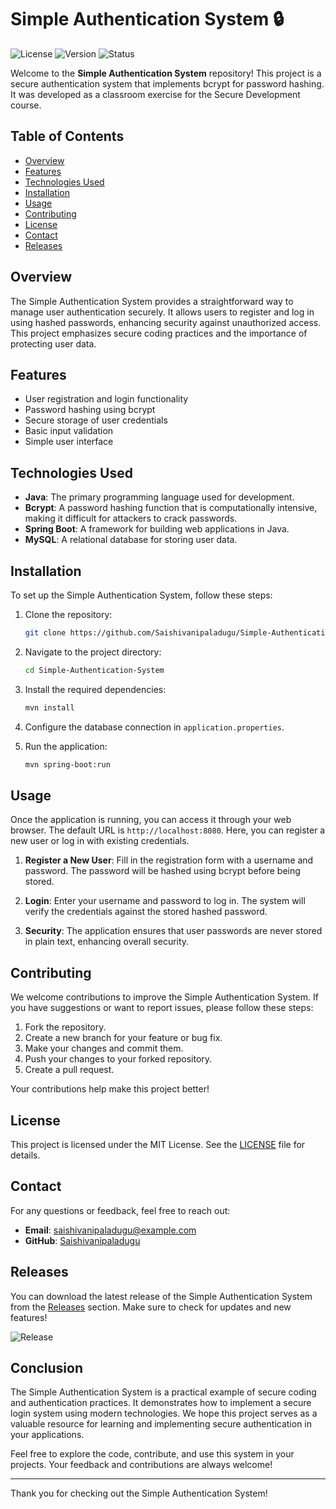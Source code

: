 # Simple Authentication System 🔒

![License](https://img.shields.io/badge/license-MIT-blue.svg)
![Version](https://img.shields.io/badge/version-1.0.0-green.svg)
![Status](https://img.shields.io/badge/status-active-brightgreen.svg)

Welcome to the **Simple Authentication System** repository! This project is a secure authentication system that implements bcrypt for password hashing. It was developed as a classroom exercise for the Secure Development course. 

## Table of Contents

- [Overview](#overview)
- [Features](#features)
- [Technologies Used](#technologies-used)
- [Installation](#installation)
- [Usage](#usage)
- [Contributing](#contributing)
- [License](#license)
- [Contact](#contact)
- [Releases](#releases)

## Overview

The Simple Authentication System provides a straightforward way to manage user authentication securely. It allows users to register and log in using hashed passwords, enhancing security against unauthorized access. This project emphasizes secure coding practices and the importance of protecting user data.

## Features

- User registration and login functionality
- Password hashing using bcrypt
- Secure storage of user credentials
- Basic input validation
- Simple user interface

## Technologies Used

- **Java**: The primary programming language used for development.
- **Bcrypt**: A password hashing function that is computationally intensive, making it difficult for attackers to crack passwords.
- **Spring Boot**: A framework for building web applications in Java.
- **MySQL**: A relational database for storing user data.

## Installation

To set up the Simple Authentication System, follow these steps:

1. Clone the repository:
   ```bash
   git clone https://github.com/Saishivanipaladugu/Simple-Authentication-System.git
   ```

2. Navigate to the project directory:
   ```bash
   cd Simple-Authentication-System
   ```

3. Install the required dependencies:
   ```bash
   mvn install
   ```

4. Configure the database connection in `application.properties`.

5. Run the application:
   ```bash
   mvn spring-boot:run
   ```

## Usage

Once the application is running, you can access it through your web browser. The default URL is `http://localhost:8080`. Here, you can register a new user or log in with existing credentials.

1. **Register a New User**: Fill in the registration form with a username and password. The password will be hashed using bcrypt before being stored.

2. **Login**: Enter your username and password to log in. The system will verify the credentials against the stored hashed password.

3. **Security**: The application ensures that user passwords are never stored in plain text, enhancing overall security.

## Contributing

We welcome contributions to improve the Simple Authentication System. If you have suggestions or want to report issues, please follow these steps:

1. Fork the repository.
2. Create a new branch for your feature or bug fix.
3. Make your changes and commit them.
4. Push your changes to your forked repository.
5. Create a pull request.

Your contributions help make this project better!

## License

This project is licensed under the MIT License. See the [LICENSE](LICENSE) file for details.

## Contact

For any questions or feedback, feel free to reach out:

- **Email**: saishivanipaladugu@example.com
- **GitHub**: [Saishivanipaladugu](https://github.com/Saishivanipaladugu)

## Releases

You can download the latest release of the Simple Authentication System from the [Releases](https://github.com/Saishivanipaladugu/Simple-Authentication-System/releases) section. Make sure to check for updates and new features!

![Release](https://img.shields.io/badge/releases-latest-orange.svg)

## Conclusion

The Simple Authentication System is a practical example of secure coding and authentication practices. It demonstrates how to implement a secure login system using modern technologies. We hope this project serves as a valuable resource for learning and implementing secure authentication in your applications.

Feel free to explore the code, contribute, and use this system in your projects. Your feedback and contributions are always welcome!

---

Thank you for checking out the Simple Authentication System!